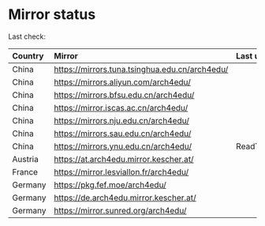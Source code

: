 <script src="./time.js"></script>
# Mirror status
Last check: <script type="text/javascript">localize(1695874825.8755014);</script>

|Country|Mirror|Last update|
|:------|:-----|:----------|
|China|https://mirrors.tuna.tsinghua.edu.cn/arch4edu/|<script type="text/javascript">localize(1695839649);</script>|
|China|https://mirrors.aliyun.com/arch4edu/|<script type="text/javascript">localize(1695839649);</script>|
|China|https://mirrors.bfsu.edu.cn/arch4edu/|<script type="text/javascript">localize(1695839649);</script>|
|China|https://mirror.iscas.ac.cn/arch4edu/|<script type="text/javascript">localize(1695839649);</script>|
|China|https://mirrors.nju.edu.cn/arch4edu/|<script type="text/javascript">localize(1695839649);</script>|
|China|https://mirrors.sau.edu.cn/arch4edu/|<script type="text/javascript">localize(1695839649);</script>|
|China|https://mirrors.ynu.edu.cn/arch4edu/|ReadTimeout|
|Austria|https://at.arch4edu.mirror.kescher.at/|<script type="text/javascript">localize(1695839649);</script>|
|France|https://mirror.lesviallon.fr/arch4edu/|<script type="text/javascript">localize(1695839649);</script>|
|Germany|https://pkg.fef.moe/arch4edu/|<script type="text/javascript">localize(1695839649);</script>|
|Germany|https://de.arch4edu.mirror.kescher.at/|<script type="text/javascript">localize(1695839649);</script>|
|Germany|https://mirror.sunred.org/arch4edu/|<script type="text/javascript">localize(1695839649);</script>|

<script src="./tablefilter/tablefilter.js"></script>
<script src="./table.js"></script>